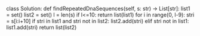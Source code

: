 class Solution:
    def findRepeatedDnaSequences(self, s: str) -> List[str]:
        list1 = set()
        list2 = set()
        l = len(s)
        if l<=10:
            return list(list1)
        for i in range(0, l-9):
            stri = s[i:i+10]
            if stri in list1 and stri not in list2:
                list2.add(stri)
            elif stri not in list1:
                list1.add(stri)
        return list(list2)
